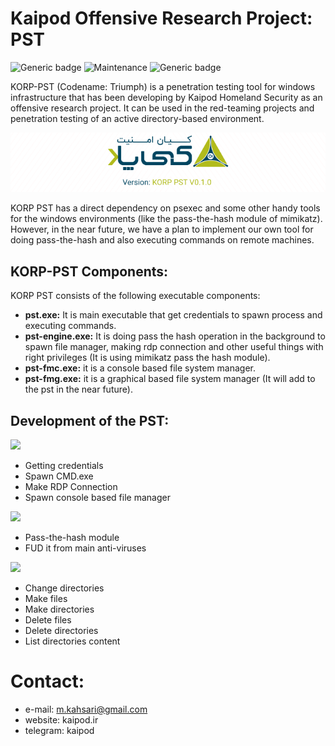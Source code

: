 # Kaipod Offensive Research Project: PST
![Generic badge](https://img.shields.io/badge/version-0.1.0-red.svg)
![Maintenance](https://img.shields.io/badge/Maintained%3F-yes-green.svg)
![Generic badge](https://img.shields.io/badge/Windows-Passed-blue.svg)

KORP-PST (Codename: Triumph) is a penetration testing tool for windows infrastructure that has been developing by Kaipod Homeland Security as an offensive research project. It can be used in the red-teaming projects and penetration testing of an active directory-based environment.

<p align="center">
<img src="https://github.com/kaipodresearch/korp-pst/blob/main/kaipod-logo.png">
</p>

KORP PST has a direct dependency on psexec and some other handy tools for the windows environments (like the pass-the-hash module of mimikatz). However, in the near future, we have a plan to implement our own tool for doing pass-the-hash and also executing commands on remote machines. 

## KORP-PST Components:
KORP PST consists of the following executable components:
- **pst.exe:** It is main executable that get credentials to spawn process and executing commands.
- **pst-engine.exe:** It is doing pass the hash operation in the background to spawn file manager, making rdp connection and other useful things with right privileges (It is using mimikatz pass the hash module).
- **pst-fmc.exe:** it is a console based file system manager.
- **pst-fmg.exe:** it is a graphical based file system manager (It will add to the pst in the near future).

## Development of the PST:
![](https://img.shields.io/static/v1?label=&message=pst.exe:&color=blue)
- Getting credentials
- Spawn CMD.exe
- Make RDP Connection
- Spawn console based file manager

![](https://img.shields.io/static/v1?label=&message=pst-engine.exe:&color=blue)
- Pass-the-hash module
- FUD it from main anti-viruses

![](https://img.shields.io/static/v1?label=&message=pst-fmc.exe:&color=blue)
- Change directories
- Make files
- Make directories
- Delete files
- Delete directories
- List directories content
		
# Contact:
- e-mail: m.kahsari@gmail.com
- website: kaipod.ir
- telegram: kaipod
